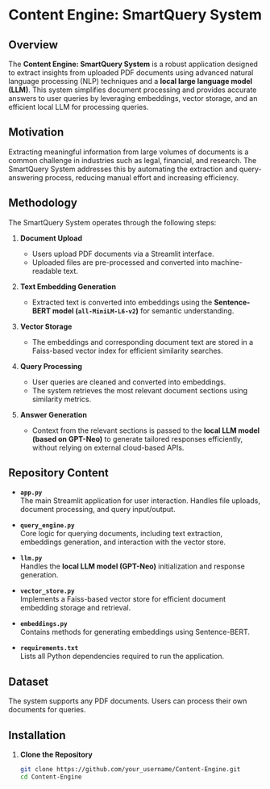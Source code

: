 # Content Engine: SmartQuery System  

## Overview  
The **Content Engine: SmartQuery System** is a robust application designed to extract insights from uploaded PDF documents using advanced natural language processing (NLP) techniques and a **local large language model (LLM)**. This system simplifies document processing and provides accurate answers to user queries by leveraging embeddings, vector storage, and an efficient local LLM for processing queries.  

## Motivation  
Extracting meaningful information from large volumes of documents is a common challenge in industries such as legal, financial, and research. The SmartQuery System addresses this by automating the extraction and query-answering process, reducing manual effort and increasing efficiency.  

## Methodology  
The SmartQuery System operates through the following steps:  

1. **Document Upload**  
   - Users upload PDF documents via a Streamlit interface.  
   - Uploaded files are pre-processed and converted into machine-readable text.  

2. **Text Embedding Generation**  
   - Extracted text is converted into embeddings using the **Sentence-BERT model (`all-MiniLM-L6-v2`)** for semantic understanding.  

3. **Vector Storage**  
   - The embeddings and corresponding document text are stored in a Faiss-based vector index for efficient similarity searches.  

4. **Query Processing**  
   - User queries are cleaned and converted into embeddings.  
   - The system retrieves the most relevant document sections using similarity metrics.  

5. **Answer Generation**  
   - Context from the relevant sections is passed to the **local LLM model (based on GPT-Neo)** to generate tailored responses efficiently, without relying on external cloud-based APIs.  

## Repository Content  

- **`app.py`**  
   The main Streamlit application for user interaction. Handles file uploads, document processing, and query input/output.  

- **`query_engine.py`**  
   Core logic for querying documents, including text extraction, embeddings generation, and interaction with the vector store.  

- **`llm.py`**  
   Handles the **local LLM model (GPT-Neo)** initialization and response generation.  

- **`vector_store.py`**  
   Implements a Faiss-based vector store for efficient document embedding storage and retrieval.  

- **`embeddings.py`**  
   Contains methods for generating embeddings using Sentence-BERT.  

- **`requirements.txt`**  
   Lists all Python dependencies required to run the application.  

## Dataset  
The system supports any PDF documents. Users can process their own documents for queries.  

## Installation  

1. **Clone the Repository**  

   ```bash  
   git clone https://github.com/your_username/Content-Engine.git  
   cd Content-Engine  
